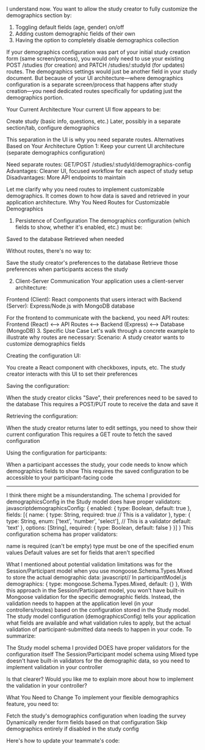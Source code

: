 I understand now. You want to allow the study creator to fully customize the demographics section by:

1. Toggling default fields (age, gender) on/off
2. Adding custom demographic fields of their own
3. Having the option to completely disable demographics collection

If your demographics configuration was part of your initial study creation form (same screen/process), you would only need to use your existing POST /studies (for creation) and PATCH /studies/:studyId (for updates) routes. The demographics settings would just be another field in your study document.
But because of your UI architecture—where demographics configuration is a separate screen/process that happens after study creation—you need dedicated routes specifically for updating just the demographics portion.

Your Current Architecture
Your current UI flow appears to be:

Create study (basic info, questions, etc.)
Later, possibly in a separate section/tab, configure demographics

This separation in the UI is why you need separate routes.
Alternatives Based on Your Architecture
Option 1: Keep your current UI architecture (separate demographics configuration)

Need separate routes: GET/POST /studies/:studyId/demographics-config
Advantages: Cleaner UI, focused workflow for each aspect of study setup
Disadvantages: More API endpoints to maintain

Let me clarify why you need routes to implement customizable demographics. It comes down to how data is saved and retrieved in your application architecture.
Why You Need Routes for Customizable Demographics
1. Persistence of Configuration
The demographics configuration (which fields to show, whether it's enabled, etc.) must be:

Saved to the database
Retrieved when needed

Without routes, there's no way to:

Save the study creator's preferences to the database
Retrieve those preferences when participants access the study

2. Client-Server Communication
Your application uses a client-server architecture:

Frontend (Client): React components that users interact with
Backend (Server): Express/Node.js with MongoDB database

For the frontend to communicate with the backend, you need API routes:
Frontend (React) ⟷ API Routes ⟷ Backend (Express) ⟷ Database (MongoDB)
3. Specific Use Case
Let's walk through a concrete example to illustrate why routes are necessary:
Scenario: A study creator wants to customize demographics fields

Creating the configuration UI:

You create a React component with checkboxes, inputs, etc.
The study creator interacts with this UI to set their preferences


Saving the configuration:

When the study creator clicks "Save", their preferences need to be saved to the database
This requires a POST/PUT route to receive the data and save it


Retrieving the configuration:

When the study creator returns later to edit settings, you need to show their current configuration
This requires a GET route to fetch the saved configuration


Using the configuration for participants:

When a participant accesses the study, your code needs to know which demographics fields to show
This requires the saved configuration to be accessible to your participant-facing code

---------------------------------------
I think there might be a misunderstanding. The schema I provided for demographicsConfig in the Study model does have proper validators:
javascriptdemographicsConfig: {
  enabled: {
    type: Boolean,
    default: true
  },
  fields: [{
    name: {
      type: String,
      required: true  // This is a validator
    },
    type: {
      type: String,
      enum: ['text', 'number', 'select'],  // This is a validator
      default: 'text'
    },
    options: [String],
    required: {
      type: Boolean,
      default: false
    }
  }]
}
This configuration schema has proper validators:

name is required (can't be empty)
type must be one of the specified enum values
Default values are set for fields that aren't specified

What I mentioned about potential validation limitations was for the Session/Participant model when you use mongoose.Schema.Types.Mixed to store the actual demographic data:
javascript// In participantModel.js
demographics: {
  type: mongoose.Schema.Types.Mixed,
  default: {}
},
With this approach in the Session/Participant model, you won't have built-in Mongoose validation for the specific demographic fields. Instead, the validation needs to happen at the application level (in your controllers/routes) based on the configuration stored in the Study model.
The study model configuration (demographicsConfig) tells your application what fields are available and what validation rules to apply, but the actual validation of participant-submitted data needs to happen in your code.
To summarize:

The Study model schema I provided DOES have proper validators for the configuration itself
The Session/Participant model schema using Mixed type doesn't have built-in validators for the demographic data, so you need to implement validation in your controller

Is that clearer? Would you like me to explain more about how to implement the validation in your controller?


What You Need to Change
To implement your flexible demographics feature, you need to:

Fetch the study's demographics configuration when loading the survey
Dynamically render form fields based on that configuration
Skip demographics entirely if disabled in the study config

Here's how to update your teammate's code:
